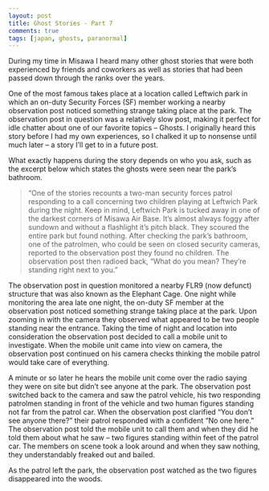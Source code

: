 ```yaml
---
layout: post
title: Ghost Stories - Part 7
comments: true
tags: [japan, ghosts, paranormal]
---
```


During my time in Misawa I heard many other ghost stories that were both experienced by friends and coworkers as well as stories that had been passed down through the ranks over the years.

One of the most famous takes place at a location called Leftwich park in which an on-duty Security Forces (SF) member working a nearby observation post noticed something strange taking place at the park. The observation post in question was a relatively slow post, making it perfect for idle chatter about one of our favorite topics – Ghosts. I originally heard this story before I had my own experiences, so I chalked it up to nonsense until much later – a story I’ll get to in a future post.

What exactly happens during the story depends on who you ask, such as the excerpt below which states the ghosts were seen near the park’s bathroom.

> “One of the stories recounts a two-man security forces patrol responding to a call concerning two children playing at Leftwich Park during the night. Keep in mind, Leftwich Park is tucked away in one of the darkest corners of Misawa Air Base. It’s almost always foggy after sundown and without a flashlight it’s pitch black. They scoured the entire park but found nothing. After checking the park’s bathroom, one of the patrolmen, who could be seen on closed security cameras, reported to the observation post they found no children. The observation post then radioed back, “What do you mean? They’re standing right next to you.”

The observation post in question monitored a nearby FLR9 (now defunct) structure that was also known as the Elephant Cage. One night while monitoring the area late one night, the on-duty SF member at the observation post noticed something strange taking place at the park. Upon zooming in with the camera they observed what appeared to be two people standing near the entrance. Taking the time of night and location into consideration the observation post decided to call a mobile unit to investigate. When the mobile unit came into view on camera, the observation post continued on his camera checks thinking the mobile patrol would take care of everything.

A minute or so later he hears the mobile unit come over the radio saying they were on site but didn’t see anyone at the park. The observation post switched back to the camera and saw the patrol vehicle, his two responding patrolmen standing in front of the vehicle and two human figures standing not far from the patrol car. When the observation post clarified “You don’t see anyone there?” their patrol responded with a confident “No one here.” The observation post told the mobile unit to call them and when they did he told them about what he saw – two figures standing within feet of the patrol car. The members on scene took a look around and when they saw nothing, they understandably freaked out and bailed.

As the patrol left the park, the observation post watched as the two figures disappeared into the woods.